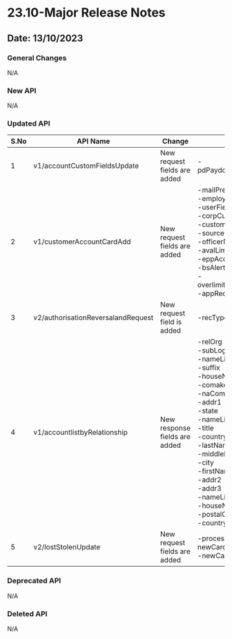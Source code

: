 # 23.10-Major Release Notes

## Date: 13/10/2023

### General Changes

N/A

### New API

N/A

### Updated API

| S.No | API Name                           | Change                        | Fields                                                                                                                                                                                                                                                                                                                                 |
|------|------------------------------------|-------------------------------|----------------------------------------------------------------------------------------------------------------------------------------------------------------------------------------------------------------------------------------------------------------------------------------------------------------------------------------|
| 1    | v1/accountCustomFieldsUpdate       | New request fields are added  | -pdPaydownRecalOverride                                                                                                                                                                                                                                                                                                                |
| 2    | v1/customerAccountCardAdd          | New request fields are added  | -mailPreferenceInd<br/> -employerState<br/> -userField7<br/> -corpCustomerNbr <br/> -customerGroupCode <br/> -sourceCode <br/> -officerName <br/> -avalLimitValidInd <br/> -eppAccountSelInd <br/> -bsAlertSuppressInd <br/> -overlimitAuthConsentFlag <br/> -appRequestNbr                                                            |
| 3    | v2/authorisationReversalandRequest | New request field is added    | -recType                                                                                                                                                                                                                                                                                                                               |
| 4    | v1/accountlistbyRelationship       | New response fields are added | -relOrg<br/> -subLogo<br/> -nameLine2<br/> -suffix<br/> -houseNumber<br/> -comakerInd<br/> -naComakerData<br/> -addr1<br/> -state<br/> -nameLine3<br/> -title<br/> -countryCode<br/> -lastName<br/> -middleName<br/> -city<br/> -firstName<br/> -addr2<br/> -addr3<br/> -nameLine1<br/> -houseName<br/> -postalCode<br/> -country<br/> |
| 5    | v2/lostStolenUpdate                | New request fields are added  | -processInd,br/> -newCardNbr<br/> -newCardActivationFlag                                                                                                                                                                                                                                                                               |

### Deprecated API

N/A

### Deleted API

N/A